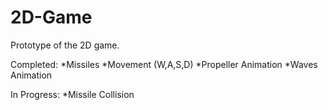 # 2D-Game
Prototype of the 2D game.

Completed:
*Missiles
*Movement (W,A,S,D)
*Propeller Animation
*Waves Animation

In Progress:
*Missile Collision
